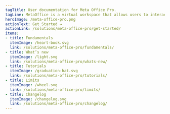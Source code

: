 ```yaml
---
tagTitle: User documentation for Meta Office Pro.
tagLine: MetaOffice is a virtual workspace that allows users to interact and collaborate with their colleagues. Interactions are facilitated by the presence of 2D avatars that allow users to represent themselves virtually on a map.
heroImage: /meta-office-pro.png
actionText: Get Started →
actionLink: /solutions/meta-office-pro/get-started/
items:
- title: Fundamentals​
  itemImage: /heart-book.svg
  link: /solutions/meta-office-pro/fundamentals/
- title: What’s new
  itemImage: /light.svg
  link: /solutions/meta-office-pro/whats-new/
- title: Tutorials
  itemImage: /graduation-hat.svg
  link: /solutions/meta-office-pro/tutorials/
- title: Limits
  itemImage: /wheel.svg
  link: /solutions/meta-office-pro/limits/
- title: Changelog
  itemImage: /changelog.svg
  link: /solutions/meta-office-pro/changelog/
---
```




<Overview />
<Hubspot />
